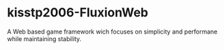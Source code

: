 # kisstp2006-FluxionWeb
A Web based game framework wich focuses on simplicity and performane while maintaining stability.
